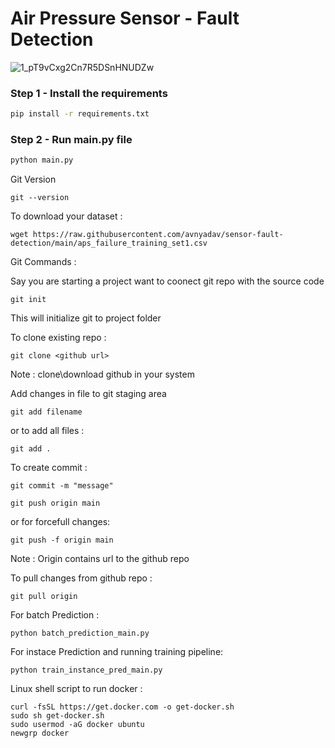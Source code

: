 # Air Pressure Sensor - Fault Detection 

![1_pT9vCxg2Cn7R5DSnHNUDZw](https://user-images.githubusercontent.com/87509236/208734015-5d3a863b-3080-44f7-81a7-b1b5c63e11ad.jpeg)


### Step 1 - Install the requirements

```bash
pip install -r requirements.txt
```

### Step 2 - Run main.py file

```bash
python main.py
```

Git Version
```
git --version
```

To download your dataset : 
```
wget https://raw.githubusercontent.com/avnyadav/sensor-fault-detection/main/aps_failure_training_set1.csv
```


Git Commands : 

Say you are starting a project want to coonect git repo with the source code 

```
git init
```
This will initialize git to project folder 

To clone existing repo : 
```
git clone <github url> 
```
Note : clone\download github in your system

Add changes in file to git staging area 
```
git add filename 
```
or to add all files : 

```
git add . 
```
To create commit :
```
git commit -m "message"
```
```
git push origin main
```
or for forcefull changes: 
```
git push -f origin main
```

 Note : Origin contains url to the github repo 

 To pull changes from github repo :

```
git pull origin
```
For batch Prediction :
```
python batch_prediction_main.py
```

For instace Prediction and running training pipeline:
```
python train_instance_pred_main.py
```
Linux shell script to run docker : 
```
curl -fsSL https://get.docker.com -o get-docker.sh
sudo sh get-docker.sh
sudo usermod -aG docker ubuntu
newgrp docker
```
